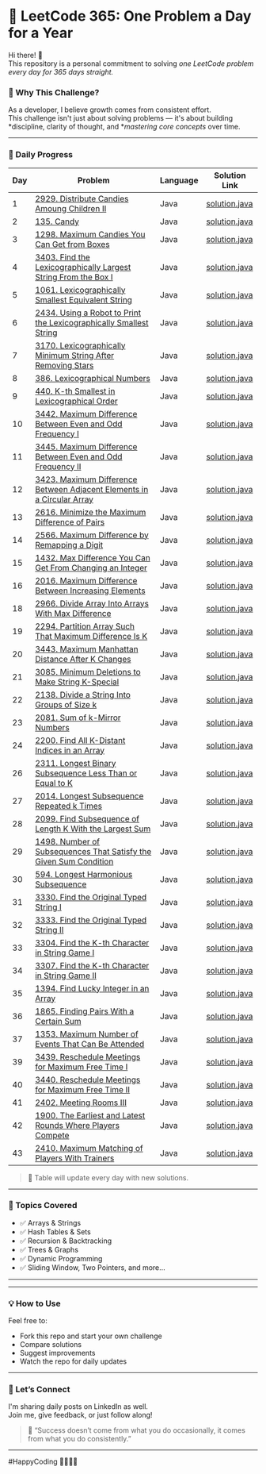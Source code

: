 # 🚀 LeetCode 365: One Problem a Day for a Year

Hi there! 👋  
This repository is a personal commitment to solving *one LeetCode problem every day for 365 days straight.*

### 🎯 Why This Challenge?

As a developer, I believe growth comes from consistent effort.  
This challenge isn't just about solving problems — it's about building *discipline, clarity of thought, and **mastering core concepts* over time.

---

### 📆 Daily Progress

| Day | Problem | Language | Solution Link |
|-----|---------|----------|----------------|
| 1   | [2929. Distribute Candies Amoung Children II](https://leetcode.com/problems/distribute-candies-among-children-ii?envType=daily-question&envId=2025-06-01) | Java |[solution.java](./Day%20-%201%20-%20Distribute%20Candies%20Among%20Children%20II/solution.java)|
| 2   | [135. Candy](https://leetcode.com/problems/candy?envType=daily-question&envId=2025-06-02)     | Java     | [solution.java](./Day%20-%202%20-%20Candy/solution.java)         |
| 3   | [1298. Maximum Candies You Can Get from Boxes](https://leetcode.com/problems/maximum-candies-you-can-get-from-boxes?envType=daily-question&envId=2025-06-03)   | Java      |[solution.java](./Day%20-%203%20-%20Maximum%20Candies%20You%20Can%20Get%20from%20Boxes/solution.java)             |
| 4   | [3403. Find the Lexicographically Largest String From the Box I](https://leetcode.com/problems/find-the-lexicographically-largest-string-from-the-box-i?envType=daily-question&envId=2025-06-04)   | Java      |[solution.java](./Day%20-%204%20-%20Find%20the%20Lexicographically%20Largest%20String%20From%20the%20Box%20I/solution.java)             |
| 5   | [1061. Lexicographically Smallest Equivalent String](https://leetcode.com/problems/lexicographically-smallest-equivalent-string?envType=daily-question&envId=2025-06-05)   | Java      |[solution.java](./Day%20-%205%20-%20Lexicographically%20Smallest%20Equivalent%20String/solution.java)             |
| 6   | [2434. Using a Robot to Print the Lexicographically Smallest String](https://leetcode.com/problems/using-a-robot-to-print-the-lexicographically-smallest-string?envType=daily-question&envId=2025-06-06)   | Java      |[solution.java](./Day%20-%206%20-%20Using%20a%20Robot%20to%20Print%20the%20Lexicographically%20Smallest%20String/solution.java)             |
| 7   | [3170. Lexicographically Minimum String After Removing Stars](https://leetcode.com/problems/lexicographically-minimum-string-after-removing-stars?envType=daily-question&envId=2025-06-07)   | Java      |[solution.java](./Day%20-%207%20-%20Lexicographically%20Minimum%20String%20After%20Removing%20Stars/solution.java)             |
| 8   | [386. Lexicographical Numbers](https://leetcode.com/problems/lexicographical-numbers?envType=daily-question&envId=2025-06-08)   | Java      |[solution.java](./Day%20-%208%20-%20Lexicographical%20Numbers/solution.java)             |
| 9   | [440. K-th Smallest in Lexicographical Order](https://leetcode.com/problems/k-th-smallest-in-lexicographical-order?envType=daily-question&envId=2025-06-09)   | Java      |[solution.java](./Day%20-%209%20-%20K-th%20Smallest%20in%20Lexicographical%20Order/solution.java)             |
| 10   | [3442. Maximum Difference Between Even and Odd Frequency I](https://leetcode.com/problems/maximum-difference-between-even-and-odd-frequency-i?envType=daily-question&envId=2025-06-10)   | Java      |[solution.java](./Day%20-%2010%20-%20Maximum%20Difference%20Between%20Even%20and%20Odd%20Frequency%20I/solution.java)             |
| 11   | [3445. Maximum Difference Between Even and Odd Frequency II](https://leetcode.com/problems/maximum-difference-between-even-and-odd-frequency-ii?envType=daily-question&envId=2025-06-11)   | Java      |[solution.java](./Day%20-%2011%20-%20Maximum%20Difference%20Between%20Even%20and%20Odd%20Frequency%20II/solution.java)             |
| 12   | [3423. Maximum Difference Between Adjacent Elements in a Circular Array](https://leetcode.com/problems/maximum-difference-between-adjacent-elements-in-a-circular-array?envType=daily-question&envId=2025-06-12)   | Java      |[solution.java](./Day%20-%2012%20-%20Maximum%20Difference%20Between%20Adjacent%20Elements%20in%20a%20Circular%20Array/solution.java)             |
| 13   | [2616. Minimize the Maximum Difference of Pairs](https://leetcode.com/problems/minimize-the-maximum-difference-of-pairs?envType=daily-question&envId=2025-06-13)   | Java      |[solution.java](./Day%20-%2013%20-%20Minimize%20the%20Maximum%20Difference%20of%20Pairs/solution.java)             |
| 14   | [2566. Maximum Difference by Remapping a Digit](https://leetcode.com/problems/maximum-difference-by-remapping-a-digit?envType=daily-question&envId=2025-06-14)   | Java      |[solution.java](./Day%20-%2014%20-%20Maximum%20Difference%20by%20Remapping%20a%20Digit/solution.java)             |
| 15   | [1432. Max Difference You Can Get From Changing an Integer](https://leetcode.com/problems/max-difference-you-can-get-from-changing-an-integer?envType=daily-question&envId=2025-06-15)   | Java      |[solution.java](./Day%20-%2015%20-%20Max%20Difference%20You%20Can%20Get%20From%20Changing%20an%20Integer/solution.java)             |
| 16   | [2016. Maximum Difference Between Increasing Elements](https://leetcode.com/problems/maximum-difference-between-increasing-elements?envType=daily-question&envId=2025-06-16)   | Java      |[solution.java](./Day%20-%2016%20-%20Maximum%20Difference%20Between%20Increasing%20Elements/solution.java)             |
| 18   | [2966. Divide Array Into Arrays With Max Difference](https://leetcode.com/problems/divide-array-into-arrays-with-max-difference?envType=daily-question&envId=2025-06-18)   | Java      |[solution.java](./Day%20-%2018%20-%20Divide%20Array%20Into%20Arrays%20With%20Max%20Difference/solution.java)             |
| 19   | [2294. Partition Array Such That Maximum Difference Is K](https://leetcode.com/problems/partition-array-such-that-maximum-difference-is-k?envType=daily-question&envId=2025-06-19)   | Java      |[solution.java](./Day%20-%2019%20-%20Partition%20Array%20Such%20That%20Maximum%20Difference%20Is%20K/solution.java)             |
| 20   | [3443. Maximum Manhattan Distance After K Changes](https://leetcode.com/problems/maximum-manhattan-distance-after-k-changes?envType=daily-question&envId=2025-06-20)   | Java      |[solution.java](./Day%20-%2020%20-%20Maximum%20Manhattan%20Distance%20After%20K%20Changes/solution.java)             |
| 21   | [3085. Minimum Deletions to Make String K-Special](https://leetcode.com/problems/minimum-deletions-to-make-string-k-special?envType=daily-question&envId=2025-06-21)   | Java      |[solution.java](./Day%20-%2021%20-%20Minimum%20Deletions%20to%20Make%20String%20K-Special/solution.java)             |
| 22   | [2138. Divide a String Into Groups of Size k](https://leetcode.com/problems/divide-a-string-into-groups-of-size-k?envType=daily-question&envId=2025-06-22)   | Java      |[solution.java](.Day%20-%2022%20-%20Divide%20a%20String%20Into%20Groups%20of%20Size%20k/solution.java)             |
| 23   | [2081. Sum of k-Mirror Numbers](https://leetcode.com/problems/sum-of-k-mirror-numbers?envType=daily-question&envId=2025-06-23)   | Java      |[solution.java](./Day%20-%2022%20-%20Sum%20of%20k-Mirror%20Numbers/solution.java)             |
| 24   | [2200. Find All K-Distant Indices in an Array](https://leetcode.com/problems/find-all-k-distant-indices-in-an-array?envType=daily-question&envId=2025-06-24)   | Java      |[solution.java](./Day%20-%2024%20-%20Find%20All%20K-Distant%20Indices%20in%20an%20Array/solution.java)             |
| 26   | [2311. Longest Binary Subsequence Less Than or Equal to K](https://leetcode.com/problems/longest-binary-subsequence-less-than-or-equal-to-k?envType=daily-question&envId=2025-06-26)   | Java      |[solution.java](./Day%20-%2026%20-%20Longest%20Binary%20Subsequence%20Less%20Than%20or%20Equal%20to%20K/solution.java)             |
| 27   | [2014. Longest Subsequence Repeated k Times](https://leetcode.com/problems/longest-subsequence-repeated-k-times?envType=daily-question&envId=2025-06-27)   | Java      |[solution.java](./Day%20-%2027%20-%20Longest%20Subsequence%20Repeated%20k%20Times/solution.java)             |
| 28   | [2099. Find Subsequence of Length K With the Largest Sum](https://leetcode.com/problems/find-subsequence-of-length-k-with-the-largest-sum?envType=daily-question&envId=2025-06-28)   | Java      |[solution.java](./Day%20-%2028%20-%20Find%20Subsequence%20of%20Length%20K%20With%20the%20Largest%20Sum/solution.java)             |
| 29   | [1498. Number of Subsequences That Satisfy the Given Sum Condition](https://leetcode.com/problems/number-of-subsequences-that-satisfy-the-given-sum-condition?envType=daily-question&envId=2025-06-29)   | Java      |[solution.java](./Day%20-%2029%20-%20Number%20of%20Subsequences%20That%20Satisfy%20the%20Given%20Sum%20Condition/solution.java)             |
| 30   | [594. Longest Harmonious Subsequence](https://leetcode.com/problems/longest-harmonious-subsequence?envType=daily-question&envId=2025-06-30)   | Java      |[solution.java](./Day%20-%2030%20-%20Longest%20Harmonious%20Subsequence/solution.java)             |
| 31   | [3330. Find the Original Typed String I](https://leetcode.com/problems/find-the-original-typed-string-i?envType=daily-question&envId=2025-07-01)   | Java      |[solution.java](./Day%20-%2031-%20Find%20the%20Original%20Typed%20String%20I/solution.java)             |
| 32   | [3333. Find the Original Typed String II](https://leetcode.com/problems/find-the-original-typed-string-ii?envType=daily-question&envId=2025-07-02)   | Java      |[solution.java](./Day%20-%2032-%20Find%20the%20Original%20Typed%20String%20II/solution.java)             |
| 33   | [3304. Find the K-th Character in String Game I](https://leetcode.com/problems/find-the-k-th-character-in-string-game-i?envType=daily-question&envId=2025-07-03)   | Java      |[solution.java](./Day%20-%2033-%20Find%20the%20K-th%20Character%20in%20String%20Game%20I/solution.java)             |
| 34   | [3307. Find the K-th Character in String Game II](https://leetcode.com/problems/find-the-k-th-character-in-string-game-ii?envType=daily-question&envId=2025-07-04)   | Java      |[solution.java](./Day%20-%2034-%20Find%20the%20K-th%20Character%20in%20String%20Game%20II/solution.java)             |
| 35   | [1394. Find Lucky Integer in an Array](https://leetcode.com/problems/find-lucky-integer-in-an-array?envType=daily-question&envId=2025-07-05)   | Java      |[solution.java](./Day%20-%2035-%20Find%20Lucky%20Integer%20in%20an%20Array/solution.java)             |
| 36   | [1865. Finding Pairs With a Certain Sum](https://leetcode.com/problems/finding-pairs-with-a-certain-sum?envType=daily-question&envId=2025-07-06)   | Java      |[solution.java](./Day%20-%2036-%20Finding%20Pairs%20With%20a%20Certain%20Sum/solution.java)             |
| 37   | [1353. Maximum Number of Events That Can Be Attended](https://leetcode.com/problems/maximum-number-of-events-that-can-be-attended?envType=daily-question&envId=2025-07-07)   | Java      |[solution.java](./Day%20-%2037%20-%20Maximum%20Number%20of%20Events%20That%20Can%20Be%20Attended/solution.java)             |
| 39   | [3439. Reschedule Meetings for Maximum Free Time I](https://leetcode.com/problems/reschedule-meetings-for-maximum-free-time-i?envType=daily-question&envId=2025-07-09)   | Java      |[solution.java](./Day%20-%2039%20-%20Reschedule%20Meetings%20for%20Maximum%20Free%20Time%20I/solution.java)             |
| 40   | [3440. Reschedule Meetings for Maximum Free Time II](https://leetcode.com/problems/reschedule-meetings-for-maximum-free-time-ii?envType=daily-question&envId=2025-07-10)   | Java      |[solution.java](./Day%20-%2040%20-%20Reschedule%20Meetings%20for%20Maximum%20Free%20Time%20II/solution.java)             |
| 41   | [2402. Meeting Rooms III](https://leetcode.com/problems/meeting-rooms-iii?envType=daily-question&envId=2025-07-11)   | Java      |[solution.java](./Day%20-%2041%20-%20Meeting%20Rooms%20III/solution.java)             |
| 42   | [1900. The Earliest and Latest Rounds Where Players Compete](https://leetcode.com/problems/the-earliest-and-latest-rounds-where-players-compete?envType=daily-question&envId=2025-07-12)   | Java      |[solution.java](./Day%20-%2042%20-%20The%20Earliest%20and%20Latest%20Rounds%20Where%20Players%20Compete/solution.java)             |
| 43   | [2410. Maximum Matching of Players With Trainers](https://leetcode.com/problems/maximum-matching-of-players-with-trainers?envType=daily-question&envId=2025-07-13)   | Java      |[solution.java](./Day%20-%2043%20-%20Maximum%20Matching%20of%20Players%20With%20Trainers/solution.java)             |

> 📌 Table will update every day with new solutions.

---

### 🧠 Topics Covered

- ✅ Arrays & Strings  
- ✅ Hash Tables & Sets  
- ✅ Recursion & Backtracking  
- ✅ Trees & Graphs  
- ✅ Dynamic Programming  
- ✅ Sliding Window, Two Pointers, and more...

---

---

### 💡 How to Use

Feel free to:
- Fork this repo and start your own challenge
- Compare solutions
- Suggest improvements
- Watch the repo for daily updates

---

### 🙌 Let’s Connect

I'm sharing daily posts on LinkedIn as well.  
Join me, give feedback, or just follow along!

> 💬 “Success doesn’t come from what you do occasionally, it comes from what you do consistently.”

---

#HappyCoding 👨‍💻👩‍💻
